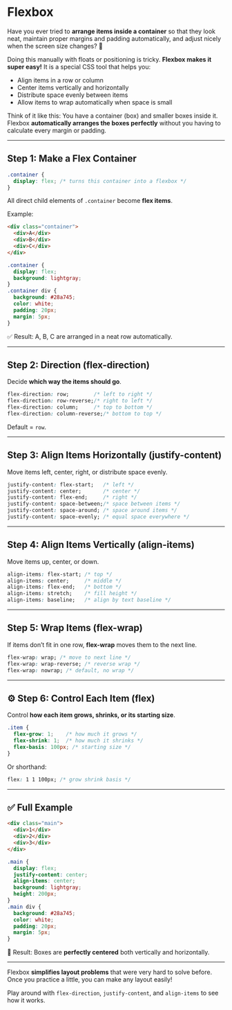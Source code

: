 # Flexbox

Have you ever tried to **arrange items inside a container** so that they look neat, maintain proper margins and padding automatically, and adjust nicely when the screen size changes? 🤔

Doing this manually with floats or positioning is tricky. **Flexbox makes it super easy!** It is a special CSS tool that helps you:

* Align items in a row or column
* Center items vertically and horizontally
* Distribute space evenly between items
* Allow items to wrap automatically when space is small

Think of it like this: You have a container (box) and smaller boxes inside it. Flexbox **automatically arranges the boxes perfectly** without you having to calculate every margin or padding.

---

## Step 1: Make a Flex Container

```css
.container {
  display: flex; /* turns this container into a flexbox */
}
```

All direct child elements of `.container` become **flex items**.

Example:

```html
<div class="container">
  <div>A</div>
  <div>B</div>
  <div>C</div>
</div>
```

```css
.container {
  display: flex;
  background: lightgray;
}
.container div {
  background: #28a745;
  color: white;
  padding: 20px;
  margin: 5px;
}
```

✅ Result: A, B, C are arranged in a neat row automatically.

---

## Step 2: Direction (flex-direction)

Decide **which way the items should go**.

```css
flex-direction: row;        /* left to right */
flex-direction: row-reverse;/* right to left */
flex-direction: column;     /* top to bottom */
flex-direction: column-reverse;/* bottom to top */
```

Default = `row`.

---

## Step 3: Align Items Horizontally (justify-content)

Move items left, center, right, or distribute space evenly.

```css
justify-content: flex-start;   /* left */
justify-content: center;       /* center */
justify-content: flex-end;     /* right */
justify-content: space-between;/* space between items */
justify-content: space-around; /* space around items */
justify-content: space-evenly; /* equal space everywhere */
```

---

## Step 4: Align Items Vertically (align-items)

Move items up, center, or down.

```css
align-items: flex-start; /* top */
align-items: center;     /* middle */
align-items: flex-end;   /* bottom */
align-items: stretch;    /* fill height */
align-items: baseline;   /* align by text baseline */
```

---

## Step 5: Wrap Items (flex-wrap)

If items don’t fit in one row, **flex-wrap** moves them to the next line.

```css
flex-wrap: wrap; /* move to next line */
flex-wrap: wrap-reverse; /* reverse wrap */
flex-wrap: nowrap; /* default, no wrap */
```

---

## ⚙️ Step 6: Control Each Item (flex)

Control **how each item grows, shrinks, or its starting size**.

```css
.item {
  flex-grow: 1;    /* how much it grows */
  flex-shrink: 1;  /* how much it shrinks */
  flex-basis: 100px; /* starting size */
}
```

Or shorthand:

```css
flex: 1 1 100px; /* grow shrink basis */
```

---

## ✅ Full Example

```html
<div class="main">
  <div>1</div>
  <div>2</div>
  <div>3</div>
</div>
```

```css
.main {
  display: flex;
  justify-content: center;
  align-items: center;
  background: lightgray;
  height: 200px;
}
.main div {
  background: #28a745;
  color: white;
  padding: 20px;
  margin: 5px;
}
```

🎯 Result: Boxes are **perfectly centered** both vertically and horizontally.

---

Flexbox **simplifies layout problems** that were very hard to solve before. Once you practice a little, you can make any layout easily!

Play around with `flex-direction`, `justify-content`, and `align-items` to see how it works.
